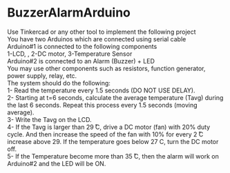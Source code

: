 # BuzzerAlarmArduino
Use Tinkercad or any other tool to implement the following project
<br/>You have two Arduinos which are connected using serial cable
<br/> Arduino#1 is connected to the following components
<br/>1-LCD, , 2-DC motor, 3-Temperature Sensor
<br/>Arduino#2 is connected to an Alarm (Buzzer) + LED
<br/>You may use other components such as resistors, function generator, power supply, relay, etc.
<br/>The system should do the following:
<br/>1-	Read the temperature every 1.5 seconds (DO NOT USE DELAY).
<br/>2-	Starting at t=6 seconds, calculate the average temperature (Tavg) during the last 6 seconds. Repeat this process every 1.5 seconds (moving average). 
<br/>3-	Write the Tavg on the LCD.
<br/>4-	If the Tavg is larger than 29 ̊C, drive a DC motor (fan) with 20% duty cycle. And then increase the speed of the fan with 10% for every 2 ̊C increase above 29.  If the temperature goes below 27 C, turn the DC motor off.
<br/>5-	If the Temperature become more than 35 ̊C, then the alarm will work on Arduino#2 and the LED will be ON.

